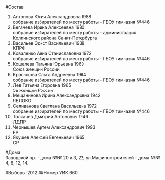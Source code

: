 #Состав
1. Антонова Юлия Александровна 1988   
    собрание избирателей по месту работы - ГБОУ гимназия №446
2. Бегачёва Ирина Алексеевна 1980   
    собрание избирателей по месту работы - администрация Колпинского района Санкт-Петербурга
3. Васильев Эрнст Васильевич 1938   
    КПРФ
4. Коваленко Анна Станиславовна 1972   
    собрание избирателей по месту работы - ГБОУ гимназия №446
5. Кошелева Татьяна Юрьевна 1969   
    Союз женщин России
6. Красюкова Ольга Андреевна 1964   
    собрание избирателей по месту работы - ГБОУ гимназия №446
7. Лев Татьяна Егоровна 1965   
    За женщин России
8. Мещанинова Ирина Александровна 1942   
    ЯБЛОКО
9. Селиванова Светлана Васильевна 1972   
    собрание избирателей по месту работы - ГБОУ гимназия №446
10. Толкачев Дмитрий Антонович 1946   
    ЛДПР
11. Чернышев Артем Александрович 1993   
    ЕР
12. Якушев Алексей Евгеньевич 1965   
    СР

#Дома  
Заводской пр. - дома №№ 20 к.З, 22; ул.Машиностроителей - дома №№ 4, 8, 12, 14.

#Выборы-2012
##Номер УИК
660
